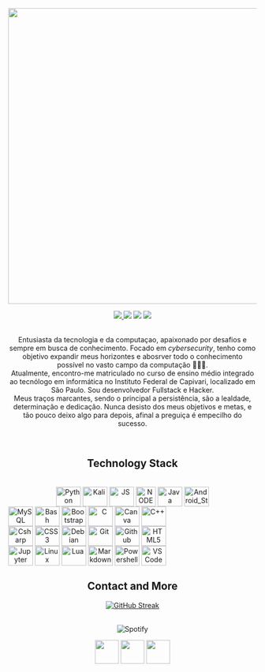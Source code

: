 <img src="https://i.pinimg.com/originals/77/ca/a3/77caa32884d735d439ade45ba37feaf2.gif" widht="600px" height="600px"/>
<p align="center">
  <a href="https://github.com/AnonJV?tab=followers">
    <img src="https://img.shields.io/github/followers/AnonJV?style=flat&color=rgb(0%2C255%2C75)"/>
  </a>
  <img src="https://img.shields.io/github/stars/AnonJV?style=flat&color=rgb(0%2C255%2C75)"/>
  <img src="https://img.shields.io/badge/dedication-100%25-rgb(0%2C255%2C75)?style=flat"/>
  <img src="https://img.shields.io/badge/persistence-100%25-rgb(0%2C255%2C75)?style=flat"/>
  <br/>
  <br/>
</p>


<p align="center">
  Entusiasta da tecnologia e da computaçao, apaixonado por desafios e sempre em busca de conhecimento. Focado em <i>cybersecurity</i>, tenho como objetivo expandir meus horizontes e 
  abosrver todo o conhecimento possível no vasto campo da computação 👨🏾‍💻. 
  <br/>
  Atualmente, encontro-me matriculado no curso de ensino médio integrado ao tecnólogo em informática no Instituto Federal de Capivari, localizado em São Paulo. Sou desenvolvedor     
  Fullstack 
  e Hacker. 
  <br/>
  Meus traços marcantes, sendo o principal a persistência, são a lealdade, determinação e dedicação. Nunca desisto dos meus objetivos e metas, e tão pouco deixo algo para depois, afinal 
  a preguiça é empecilho do sucesso. 
</p>
<br/>

<h2 align="center">Technology Stack</h2>

<div style="display: inline_bloc" align="center"><br>
  <img align="center" alt="Python" height="40" width="50" src="https://cdn.jsdelivr.net/gh/devicons/devicon@latest/icons/python/python-original.svg"/>
  <img align="center" alt="Kali" height="40" width="50" src="https://iconape.com/wp-content/files/aa/353176/svg/353176.svg"/>
  <img align="center" alt="JS" height="40" width="50" src="https://cdn.jsdelivr.net/gh/devicons/devicon/icons/javascript/javascript-original.svg"/>
  <img align="center" alt="NODE" height="40" width="40" src="https://cdn.jsdelivr.net/gh/devicons/devicon/icons/nodejs/nodejs-original.svg"/>
  <img align="center" alt="Java" height="40" width="50" src="https://cdn.jsdelivr.net/gh/devicons/devicon/icons/java/java-original.svg"/>
  <img align="center" alt="Android_Studio" height="40" width="50" src="https://cdn.jsdelivr.net/gh/devicons/devicon/icons/androidstudio/androidstudio-original.svg"/>
</div>
<div style="display: inline-block" align="center">
  <img align="center" alt="MySQL" height="40" width="50" src="https://cdn.jsdelivr.net/gh/devicons/devicon/icons/mysql/mysql-original.svg"/>
  <img align="center" alt="Bash" height="40" width="50" src="https://cdn.jsdelivr.net/gh/devicons/devicon@latest/icons/bash/bash-original.svg"/>
  <img align="center" alt="Bootstrap" height="40" width="50" src="https://cdn.jsdelivr.net/gh/devicons/devicon@latest/icons/bootstrap/bootstrap-original.svg"/>
  <img align="center" alt="C" height="40" width="50" src="https://cdn.jsdelivr.net/gh/devicons/devicon@latest/icons/c/c-original.svg"/>
  <img align="center" alt="Canva" height="40" width="50" src="https://cdn.jsdelivr.net/gh/devicons/devicon@latest/icons/canva/canva-original.svg"/>
  <img align="center" alt="C++" height="40" width="50" src="https://cdn.jsdelivr.net/gh/devicons/devicon@latest/icons/cplusplus/cplusplus-original.svg"/>
</div>
<div style="display: inline-block" align="center">
  <img align="center" alt="Csharp" height="40" width="50" src="https://cdn.jsdelivr.net/gh/devicons/devicon@latest/icons/csharp/csharp-original.svg"/>
  <img align="center" alt="CSS3" height="40" width="50" src="https://cdn.jsdelivr.net/gh/devicons/devicon@latest/icons/css3/css3-original.svg"/>
  <img align="center" alt="Debian" height="40" width="50" src="https://cdn.jsdelivr.net/gh/devicons/devicon@latest/icons/debian/debian-original.svg"/>
  <img align="center" alt="Git" height="40" width="50" src="https://cdn.jsdelivr.net/gh/devicons/devicon@latest/icons/git/git-original.svg"/>
  <img align="center" alt="Github" height="40" width="50" src="https://cdn.jsdelivr.net/gh/devicons/devicon@latest/icons/github/github-original.svg"/>
  <img align="center" alt="HTML5" height="40" width="50" src="https://cdn.jsdelivr.net/gh/devicons/devicon@latest/icons/html5/html5-original.svg"/>
</div>
<div style="display: inline-block" align="center">
  <img align="center" alt="Jupyter" height="40" width="50" src="https://cdn.jsdelivr.net/gh/devicons/devicon@latest/icons/jupyter/jupyter-original-wordmark.svg"/>
  <img align="center" alt="Linux" height="40" width="50" src="https://cdn.jsdelivr.net/gh/devicons/devicon@latest/icons/linux/linux-original.svg"/>
  <img align="center" alt="Lua" height="40" width="50" src="https://cdn.jsdelivr.net/gh/devicons/devicon@latest/icons/lua/lua-plain.svg"/>
  <img align="center" alt="Markdown" height="40" width="50" src="https://cdn.jsdelivr.net/gh/devicons/devicon@latest/icons/markdown/markdown-original.svg"/>
  <img align="center" alt="Powershell" height="40" width="50" src="https://cdn.jsdelivr.net/gh/devicons/devicon@latest/icons/powershell/powershell-original.svg"/>
  <img align="center" alt="VS Code" height="40" width="50" src="https://cdn.jsdelivr.net/gh/devicons/devicon@latest/icons/vscode/vscode-original.svg"/>
</div>
</br>

<h2 align="center">Contact and More</h2>

<div align="center">
<a href="https://git.io/streak-stats"><img src="https://github-readme-streak-stats.herokuapp.com?user=AnonJV&theme=bear&locale=pt_BR&date_format=M%20j%5B%2C%20Y%5D" alt="GitHub Streak"/></a>
</br>
</br>

![Spotify](https://spotify-recently-played-readme.vercel.app/api?user=31u6f7qhd5jazhdnnkd7dsmyzazm&width=500&count=3)


</div>

<p align="center">
<a href="mailto:jeanvieira228@gmail.com" target="blank"><img align="center" src="https://img.icons8.com/fluency/48/gmail-new.png" alt="" height="48" width="48"/></a>
<a href="https://www.instagram.com/jv_camarg/" target="blank"><img align="center" src="https://img.icons8.com/fluency/48/instagram-new.png" alt="" height="48" width="48" /></a>
<a href="https://api.whatsapp.com/send/?phone=5519987315863&text&type=phone_number&app_absent=0" target="blank"><img align="center" src="https://img.icons8.com/fluency/48/whatsapp.png" alt="" height="48" width="48"/></a>
</p>

<!-- https://mir-s3-cdn-cf.behance.net/project_modules/max_1200/81bb4b165684019.640b6038d133e.gif -->
